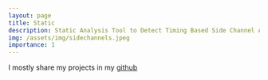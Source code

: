 ```yaml
---
layout: page
title: Static 
description: Static Analysis Tool to Detect Timing Based Side Channel Attacks
img: /assets/img/sidechannels.jpeg
importance: 1
---
```


I mostly share my projects in my [github](https://github.com/nkamadan)